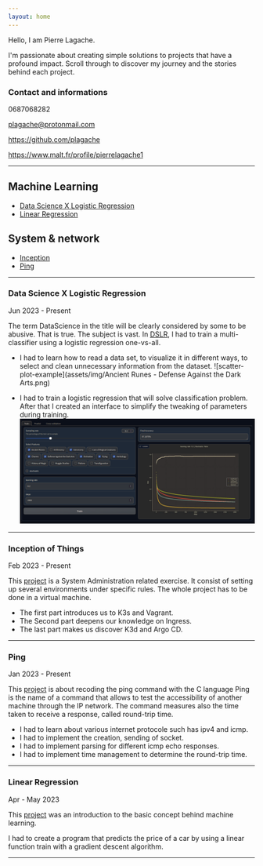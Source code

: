```yaml
---
layout: home
---
```


Hello, I am Pierre Lagache.

I'm passionate about creating simple solutions to projects that have a profound impact.
Scroll through to discover my journey and the stories behind each project.

### Contact and informations

0687068282

plagache@protonmail.com

https://github.com/plagache

https://www.malt.fr/profile/pierrelagache1

---

## Machine Learning
- [Data Science X Logistic Regression](#data-science-x-logistic-regression)
- [Linear Regression](#linear-regression)

## System & network
- [Inception](#inception-of-things)
- [Ping](#ping)

---

### Data Science X Logistic Regression

Jun 2023 - Present

The term DataScience in the title will be clearly considered by some to be abusive. That is true. The subject is vast.
In [DSLR](https://github.com/plagache/DSLR), I had to train a multi-classifier using a logistic regression one-vs-all.

- I had to learn how to read a data set, to visualize it in different ways, to select and clean unnecessary information from the dataset.
![scatter-plot-example](assets/img/Ancient Runes - Defense Against the Dark Arts.png)

- I had to train a logistic regression that will solve classification problem. After that I created an interface to simplify the tweaking of parameters during training.
![gradio-interface](assets/img/gradio_interface.png)

---

### Inception of Things

Feb 2023 - Present

This [project](https://github.com/plagache/inception_of_things) is a System Administration related exercise. It consist of setting up several environments under specific rules.
The whole project has to be done in a virtual machine.

- The first part introduces us to K3s and Vagrant.
- The Second part deepens our knowledge on Ingress.
- The last part makes us discover K3d and Argo CD.

---

### Ping

Jan 2023 - Present

This [project](https://github.com/plagache/ping) is about recoding the ping command with the C language
Ping is the name of a command that allows to test the accessibility of another machine through the IP network. The command measures also the time taken to receive a response, called round-trip time.

- I had to learn about various internet protocole such has ipv4 and icmp.
- I had to implement the creation, sending of socket.
- I had to implement parsing for different icmp echo responses.
- I had to implement time management to determine the round-trip time.

---

### Linear Regression

Apr - May 2023

This [project](https://github.com/plagache/linear_regression) was an introduction to the basic concept behind machine learning.

I had to create a program that predicts the price of a car by using a linear function train with a gradient descent algorithm.

---
